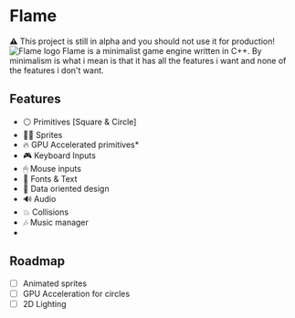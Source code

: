 # Flame
⚠️ This project is still in alpha and you should not use it for production!
![Flame logo](https://cdn.discordapp.com/attachments/977747444697813032/1002054893080674395/Frame_1_16.png)
Flame is a minimalist game engine written in C++. By minimalism is what i mean is that it has all the features i want and none of the features i don't want.
## Features
- ⚪️ Primitives [Square & Circle]
- 🏃‍♀️ Sprites
- 🔥 GPU Accelerated primitives*
- 🎮 Keyboard Inputs
- 🖱 Mouse inputs
- 💬 Fonts & Text
- 📀 Data oriented design
- 🔊 Audio
- 💥 Collisions
- 🎶 Music manager
- 
## Roadmap
- [ ] Animated sprites
- [ ] GPU Acceleration for circles
- [ ] 2D Lighting
